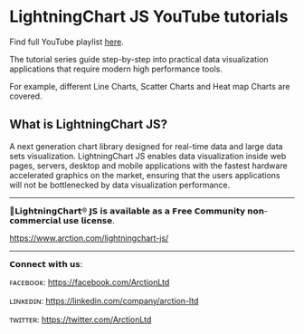 # LightningChart JS YouTube tutorials

Find full YouTube playlist [here](https://www.youtube.com/watch?v=kkqFRqlvRaM&list=PLPW6D8fBJ9uKBkSwW0kQ4C5tz000SzfkY).

The tutorial series guide step-by-step into practical data visualization applications that require modern high performance tools.

For example, different Line Charts, Scatter Charts and Heat map Charts are covered. 

## What is LightningChart JS?

A next generation chart library designed for real-time data and large data sets visualization. LightningChart JS enables data visualization inside web pages, servers, desktop and mobile applications with the fastest hardware accelerated graphics on the market, ensuring that the users applications will not be bottlenecked by data visualization performance.

**********************************

🛑𝗟𝗶𝗴𝗵𝘁𝗻𝗶𝗻𝗴𝗖𝗵𝗮𝗿𝘁® 𝗝𝗦 𝗶𝘀 𝗮𝘃𝗮𝗶𝗹𝗮𝗯𝗹𝗲 𝗮𝘀 𝗮 𝗙𝗿𝗲𝗲 𝗖𝗼𝗺𝗺𝘂𝗻𝗶𝘁𝘆 𝗻𝗼𝗻-𝗰𝗼𝗺𝗺𝗲𝗿𝗰𝗶𝗮𝗹 𝘂𝘀𝗲 𝗹𝗶𝗰𝗲𝗻𝘀𝗲.

https://www.arction.com/lightningchart-js/

**********************************
𝗖𝗼𝗻𝗻𝗲𝗰𝘁 𝘄𝗶𝘁𝗵 𝘂𝘀:

ꜰᴀᴄᴇʙᴏᴏᴋ: https://facebook.com/ArctionLtd

ʟɪɴᴋᴇᴅɪɴ: https://linkedin.com/company/arction-ltd

ᴛᴡɪᴛᴛᴇʀ: https://twitter.com/ArctionLtd
